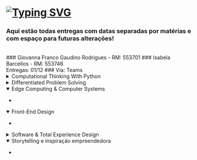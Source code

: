 ## 

# [![Typing SVG](https://readme-typing-svg.herokuapp.com?font=Fira+Code&pause=1000&color=F7862E&width=435&lines=Global+%2BSolution%2B)](https://git.io/typing-svg)

### Aqui estão todas entregas com datas separadas por matérias e com espaço para futuras alterações!
<br> 
### Giovanna Franco Gaudino Rodrigues - RM: 553701 
### Isabela Barcellos - RM: 553746 
<br>
Entregas: 01/12 
 ### Via: Teams 
 <br>

<details>
<summary> Computational Thinking With Python </summary>

  

</details>

<details>
<summary> Differentiated Problem Solving </summary>

  

</details>


<details open>
<summary> Edge Computing & Computer Systems </summary>
    <ul>
    <li>  </li>
  </ul>
</details>


<details open>
<summary> Front-End Design </summary>
  <ul>
    <li>   </li>
  </ul>
</details>


<details>
<summary> Software & Total Experience Design </summary>
<ul>
    <li> <a src="https://github.com/GlobalSolutionESBP/GS-Software-TotalExperience.git">  Entrega Software e Total Experience </a> </li>
  </ul>

  
</details>

<details open>
<summary> Storytelling e inspiração empreendedora  </summary>
  <ul>
    <li>    </li>
